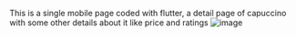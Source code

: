 This is a single mobile page coded with flutter, a detail page of capuccino with some other details about it like price and ratings
![image](https://github.com/Pelumikeh/capuccino/assets/159446574/3cd03dc3-882b-44fc-928e-a84fe8911970)
